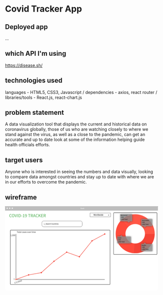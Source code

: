 # Covid Tracker App

## Deployed app
...

## which API I'm using
https://disease.sh/

## technologies used
languages - HTML5, CSS3, Javascript /
dependencies - axios, react router /
libraries/tools - React.js, react-chart.js


## problem statement
A data visualization tool that displays the current and historical data on coronavirus globally, those of us who are watching closely to where we stand against the virus, as well as a close to the pandemic, can get an accurate and up to date look at some of the information helping guide health officials efforts.

## target users
Anyone who is interested in seeing the numbers and data visually, looking to compare data amongst countries and stay up to date with where we are in our efforts to overcome the pandemic. 


## wireframe
![Mask wireframe](https://github.com/DaquanJ/mask/blob/main/client/wireframe/mask-wireframe.png "Mask")

